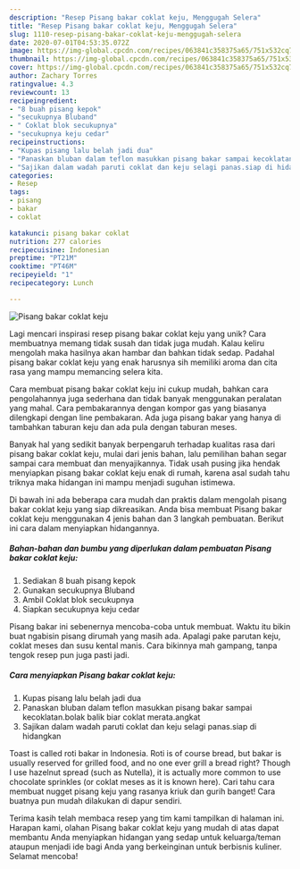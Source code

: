 ```yaml
---
description: "Resep Pisang bakar coklat keju, Menggugah Selera"
title: "Resep Pisang bakar coklat keju, Menggugah Selera"
slug: 1110-resep-pisang-bakar-coklat-keju-menggugah-selera
date: 2020-07-01T04:53:35.072Z
image: https://img-global.cpcdn.com/recipes/063841c358375a65/751x532cq70/pisang-bakar-coklat-keju-foto-resep-utama.jpg
thumbnail: https://img-global.cpcdn.com/recipes/063841c358375a65/751x532cq70/pisang-bakar-coklat-keju-foto-resep-utama.jpg
cover: https://img-global.cpcdn.com/recipes/063841c358375a65/751x532cq70/pisang-bakar-coklat-keju-foto-resep-utama.jpg
author: Zachary Torres
ratingvalue: 4.3
reviewcount: 13
recipeingredient:
- "8 buah pisang kepok"
- "secukupnya Bluband"
- " Coklat blok secukupnya"
- "secukupnya keju cedar"
recipeinstructions:
- "Kupas pisang lalu belah jadi dua"
- "Panaskan bluban dalam teflon masukkan pisang bakar sampai kecoklatan.bolak balik biar coklat merata.angkat"
- "Sajikan dalam wadah paruti coklat dan keju selagi panas.siap di hidangkan"
categories:
- Resep
tags:
- pisang
- bakar
- coklat

katakunci: pisang bakar coklat 
nutrition: 277 calories
recipecuisine: Indonesian
preptime: "PT21M"
cooktime: "PT46M"
recipeyield: "1"
recipecategory: Lunch

---
```



![Pisang bakar coklat keju](https://img-global.cpcdn.com/recipes/063841c358375a65/751x532cq70/pisang-bakar-coklat-keju-foto-resep-utama.jpg)

Lagi mencari inspirasi resep pisang bakar coklat keju yang unik? Cara membuatnya memang tidak susah dan tidak juga mudah. Kalau keliru mengolah maka hasilnya akan hambar dan bahkan tidak sedap. Padahal pisang bakar coklat keju yang enak harusnya sih memiliki aroma dan cita rasa yang mampu memancing selera kita.

Cara membuat pisang bakar coklat keju ini cukup mudah, bahkan cara pengolahannya juga sederhana dan tidak banyak menggunakan peralatan yang mahal. Cara pembakarannya dengan kompor gas yang biasanya dilengkapi dengan line pembakaran. Ada juga pisang bakar yang hanya di tambahkan taburan keju dan ada pula dengan taburan meses.

Banyak hal yang sedikit banyak berpengaruh terhadap kualitas rasa dari pisang bakar coklat keju, mulai dari jenis bahan, lalu pemilihan bahan segar sampai cara membuat dan menyajikannya. Tidak usah pusing jika hendak menyiapkan pisang bakar coklat keju enak di rumah, karena asal sudah tahu triknya maka hidangan ini mampu menjadi suguhan istimewa.


Di bawah ini ada beberapa cara mudah dan praktis dalam mengolah pisang bakar coklat keju yang siap dikreasikan. Anda bisa membuat Pisang bakar coklat keju menggunakan 4 jenis bahan dan 3 langkah pembuatan. Berikut ini cara dalam menyiapkan hidangannya.

<!--inarticleads1-->

##### Bahan-bahan dan bumbu yang diperlukan dalam pembuatan Pisang bakar coklat keju:

1. Sediakan 8 buah pisang kepok
1. Gunakan secukupnya Bluband
1. Ambil  Coklat blok secukupnya
1. Siapkan secukupnya keju cedar


Pisang bakar ini sebenernya mencoba-coba untuk membuat. Waktu itu bikin buat ngabisin pisang dirumah yang masih ada. Apalagi pake parutan keju, coklat meses dan susu kental manis. Cara bikinnya mah gampang, tanpa tengok resep pun juga pasti jadi. 

<!--inarticleads2-->

##### Cara menyiapkan Pisang bakar coklat keju:

1. Kupas pisang lalu belah jadi dua
1. Panaskan bluban dalam teflon masukkan pisang bakar sampai kecoklatan.bolak balik biar coklat merata.angkat
1. Sajikan dalam wadah paruti coklat dan keju selagi panas.siap di hidangkan


Toast is called roti bakar in Indonesia. Roti is of course bread, but bakar is usually reserved for grilled food, and no one ever grill a bread right? Though I use hazelnut spread (such as Nutella), it is actually more common to use chocolate sprinkles (or coklat meses as it is known here). Cari tahu cara membuat nugget pisang keju yang rasanya kriuk dan gurih banget! Cara buatnya pun mudah dilakukan di dapur sendiri. 

Terima kasih telah membaca resep yang tim kami tampilkan di halaman ini. Harapan kami, olahan Pisang bakar coklat keju yang mudah di atas dapat membantu Anda menyiapkan hidangan yang sedap untuk keluarga/teman ataupun menjadi ide bagi Anda yang berkeinginan untuk berbisnis kuliner. Selamat mencoba!
